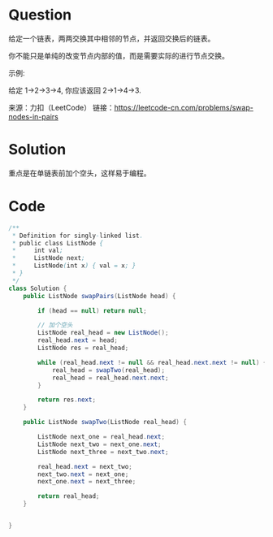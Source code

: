 # Question

给定一个链表，两两交换其中相邻的节点，并返回交换后的链表。

你不能只是单纯的改变节点内部的值，而是需要实际的进行节点交换。


示例:

给定 1->2->3->4, 你应该返回 2->1->4->3.

来源：力扣（LeetCode）
链接：https://leetcode-cn.com/problems/swap-nodes-in-pairs

# Solution

重点是在单链表前加个空头，这样易于编程。

# Code

```java
/**
 * Definition for singly-linked list.
 * public class ListNode {
 *     int val;
 *     ListNode next;
 *     ListNode(int x) { val = x; }
 * }
 */
class Solution {
    public ListNode swapPairs(ListNode head) {

        if (head == null) return null;

        // 加个空头
        ListNode real_head = new ListNode();
        real_head.next = head;
        ListNode res = real_head;

        while (real_head.next != null && real_head.next.next != null) {
            real_head = swapTwo(real_head);
            real_head = real_head.next.next;
        }

        return res.next;
    }

    public ListNode swapTwo(ListNode real_head) {

        ListNode next_one = real_head.next;
        ListNode next_two = next_one.next;
        ListNode next_three = next_two.next;

        real_head.next = next_two;
        next_two.next = next_one;
        next_one.next = next_three;

        return real_head;
    }


}
```

